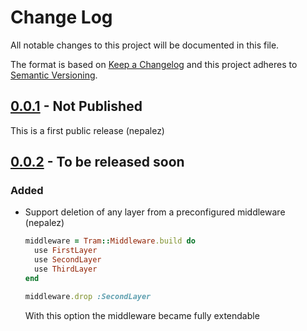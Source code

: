 # Change Log

All notable changes to this project will be documented in this file.

The format is based on [Keep a Changelog][changelog]
and this project adheres to [Semantic Versioning][semver].

## [0.0.1] - Not Published
This is a first public release (nepalez)

## [0.0.2] - To be released soon

### Added
- Support deletion of any layer from a preconfigured middleware (nepalez)

  ```ruby
  middleware = Tram::Middleware.build do
    use FirstLayer
    use SecondLayer
    use ThirdLayer
  end

  middleware.drop :SecondLayer
  ```

  With this option the middleware became fully extendable

[changelog]: http://keepachangelog.com/
[semver]: http://semver.org/
[0.0.1]: https://github.com/tram-rb/tram-middleware/releases/tag/v0.0.1
[0.0.2]: https://github.com/tram-rb/tram-middleware/compare/v0.0.1...v0.0.2
